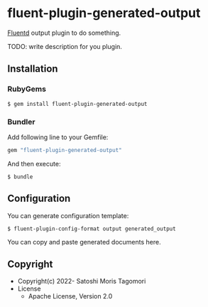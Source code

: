 # fluent-plugin-generated-output

[Fluentd](https://fluentd.org/) output plugin to do something.

TODO: write description for you plugin.

## Installation

### RubyGems

```
$ gem install fluent-plugin-generated-output
```

### Bundler

Add following line to your Gemfile:

```ruby
gem "fluent-plugin-generated-output"
```

And then execute:

```
$ bundle
```

## Configuration

You can generate configuration template:

```
$ fluent-plugin-config-format output generated_output
```

You can copy and paste generated documents here.

## Copyright

* Copyright(c) 2022- Satoshi Moris Tagomori
* License
  * Apache License, Version 2.0
